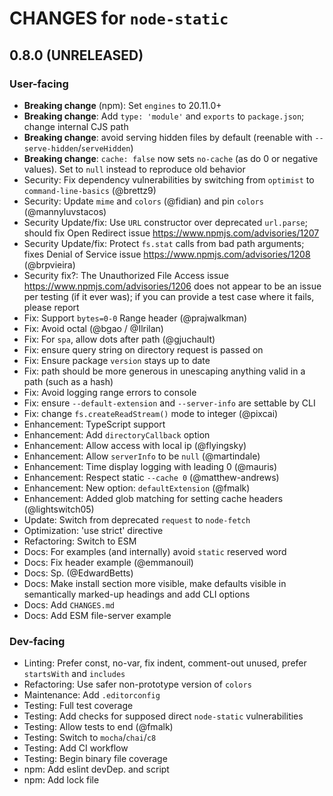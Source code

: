 # CHANGES for `node-static`

## 0.8.0 (UNRELEASED)

### User-facing

- **Breaking change** (npm): Set `engines` to 20.11.0+
- **Breaking change**: Add `type: 'module'` and `exports` to `package.json`;
    change internal CJS path
- **Breaking change**: avoid serving hidden files by default (reenable with `--serve-hidden`/`serveHidden`)
- **Breaking change**: `cache: false` now sets `no-cache` (as do 0 or
    negative values). Set to `null` instead to reproduce old behavior
- Security: Fix dependency vulnerabilities by switching from `optimist` to
    `command-line-basics` (@brettz9)
- Security: Update `mime` and `colors` (@fidian) and pin `colors`
    (@mannyluvstacos)
- Security Update/fix: Use `URL` constructor over deprecated `url.parse`;
    should fix Open Redirect issue <https://www.npmjs.com/advisories/1207>
- Security Update/fix: Protect `fs.stat` calls from bad path arguments; fixes
    Denial of Service issue <https://www.npmjs.com/advisories/1208>
    (@brpvieira)
- Security fix?: The Unauthorized File Access issue
    <https://www.npmjs.com/advisories/1206> does not appear to be an issue
    per testing (if it ever was); if you can provide a test case where it
    fails, please report
- Fix: Support `bytes=0-0` Range header (@prajwalkman)
- Fix: Avoid octal (@bgao / @Ilrilan)
- Fix: For `spa`, allow dots after path (@gjuchault)
- Fix: ensure query string on directory request is passed on
- Fix: Ensure package `version` stays up to date
- Fix: path should be more generous in unescaping anything valid in a
    path (such as a hash)
- Fix: Avoid logging range errors to console
- Fix: ensure `--default-extension` and `--server-info` are settable by CLI
- Fix: change `fs.createReadStream()` mode to integer (@pixcai)
- Enhancement: TypeScript support
- Enhancement: Add `directoryCallback` option
- Enhancement: Allow access with local ip (@flyingsky)
- Enhancement: Allow `serverInfo` to be `null` (@martindale)
- Enhancement: Time display logging with leading 0 (@mauris)
- Enhancement: Respect static `--cache 0` (@matthew-andrews)
- Enhancement: New option: `defaultExtension` (@fmalk)
- Enhancement: Added glob matching for setting cache headers (@lightswitch05)
- Update: Switch from deprecated `request` to `node-fetch`
- Optimization: 'use strict' directive
- Refactoring: Switch to ESM
- Docs: For examples (and internally) avoid `static` reserved word
- Docs: Fix header example (@emmanouil)
- Docs: Sp. (@EdwardBetts)
- Docs: Make install section more visible, make defaults visible in
    semantically marked-up headings and add CLI options
- Docs: Add `CHANGES.md`
- Docs: Add ESM file-server example

### Dev-facing

- Linting: Prefer const, no-var, fix indent, comment-out unused,
    prefer `startsWith` and `includes`
- Refactoring: Use safer non-prototype version of `colors`
- Maintenance: Add `.editorconfig`
- Testing: Full test coverage
- Testing: Add checks for supposed direct `node-static` vulnerabilities
- Testing: Allow tests to end (@fmalk)
- Testing: Switch to `mocha`/`chai`/`c8`
- Testing: Add CI workflow
- Testing: Begin binary file coverage
- npm: Add eslint devDep. and script
- npm: Add lock file
